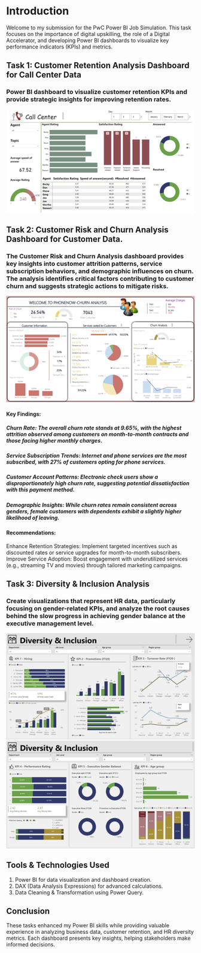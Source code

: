 # Introduction

Welcome to my submission for the PwC Power BI Job Simulation. This task focuses on the importance of digital upskilling, the role of a Digital Accelerator, and developing Power BI dashboards to visualize key performance indicators (KPIs) and metrics.

## Task 1: Customer Retention Analysis Dashboard for Call Center Data
### Power BI dashboard to visualize customer retention KPIs and provide strategic insights for improving retention rates.

![image alt](https://github.com/PriyaKashyapp/Pwc_PowerBI_JobSimulation/blob/2e8f24a5067c38171d7ea2bf26177ec797df19c3/Task2.png)

## Task 2: Customer Risk and Churn Analysis Dashboard for Customer Data.
### The Customer Risk and Churn Analysis dashboard provides key insights into customer attrition patterns, service subscription behaviors, and demographic influences on churn. The analysis identifies critical factors contributing to customer churn and suggests strategic actions to mitigate risks.

![image alt](https://github.com/PriyaKashyapp/Pwc_PowerBI_JobSimulation/blob/6221cb4654065954294441270caff0c5d44bcb7c/Task1.png)

#### Key Findings:
##### Churn Rate: The overall churn rate stands at 9.65%, with the highest attrition observed among customers on month-to-month contracts and those facing higher monthly charges.
##### Service Subscription Trends: Internet and phone services are the most subscribed, with 27% of customers opting for phone services.
##### Customer Account Patterns: Electronic check users show a disproportionately high churn rate, suggesting potential dissatisfaction with this payment method.
##### Demographic Insights: While churn rates remain consistent across genders, female customers with dependents exhibit a slightly higher likelihood of leaving.

#### Recommendations:
Enhance Retention Strategies: Implement targeted incentives such as discounted rates or service upgrades for month-to-month subscribers.
Improve Service Adoption: Boost engagement with underutilized services (e.g., streaming TV and movies) through tailored marketing campaigns.


## Task 3: Diversity & Inclusion Analysis
### Create visualizations that represent HR data, particularly focusing on gender-related KPIs, and analyze the root causes behind the slow progress in achieving gender balance at the executive management level.

![image alt](https://github.com/PriyaKashyapp/Pwc_PowerBI_JobSimulation/blob/fb26cbce5215d83d4f60f6394b6a30a77960280b/Task3(1).png)
![image alt](https://github.com/PriyaKashyapp/Pwc_PowerBI_JobSimulation/blob/fb26cbce5215d83d4f60f6394b6a30a77960280b/Task3(2).png)


## Tools & Technologies Used
1) Power BI for data visualization and dashboard creation.
2) DAX (Data Analysis Expressions) for advanced calculations.
3) Data Cleaning & Transformation using Power Query.

## Conclusion
These tasks enhanced my Power BI skills while providing valuable experience in analyzing business data, customer retention, and HR diversity metrics. Each dashboard presents key insights, helping stakeholders make informed decisions.
